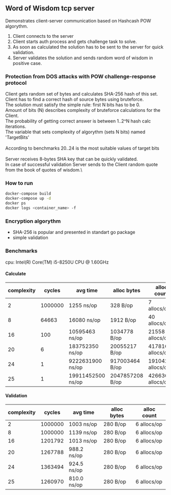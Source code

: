 ## Word of Wisdom tcp server

Demonstrates client-server communication based on Hashcash POW algorythm.
1. Client connects to the server
2. Client starts auth process and gets challenge task to solve.
3. As soon as calculated the solution has to be sent to the server for quick validation.
4. Server validates the solution and sends random word of wisdom in positive case.  


### Protection from DOS attacks with POW challenge-response protocol

Client gets random set of bytes and calculates SHA-256 hash of this set.\
Client has to find a correct hash of source bytes using bruteforce.\
The solution must satisfy the simple rule: first N bits has to be 0.\
Amount of bits (N) describes complexity of bruteforce calculations for the Client.\
The probability of getting correct answer is between 1..2^N hash calc iterations.\
The variable that sets complexity of algorythm (sets N bits) named 'TargetBits'\
\
According to benchmarks 20..24 is the most suitable values of target bits\
\
Server receives 8-bytes SHA key that can be quickly validated.\
In case of successful validation Server sends to the Client random quote from the book of quotes of wisdom.\

### How to run

```sh
docker-compose build
docker-compose up -d
docker ps
docker logs <container_name> -f
```

### Encryption algorythm
- SHA-256 is popular and presented in standart go package
- simple validation

### Benchmarks
cpu: Intel(R) Core(TM) i5-8250U CPU @ 1.60GHz

#### Calculate

| complexity |	  cycles    |     avg time     |    alloc bytes    |     alloc count      |
| -----------|--------------|------------------|-------------------|----------------------|
|	2          | 	 1000000	  |      1255 ns/op  |	     328 B/op    |	         7 allocs/op|
|	8          | 	   64663	  |     16080 ns/op  |	    1912 B/op    |	        40 allocs/op|
|	16         | 	     100	  |  10595463 ns/op  |	 1034778 B/op    |	     21558 allocs/op|
|	20         | 	       6	  | 183752350 ns/op  |	20055217 B/op    |	    417816 allocs/op|
|	24         | 	       1	  |9222631900 ns/op  |	917003464 B/op   |	  19104235 allocs/op|
|	25         | 	       1	  |19911452500 ns/op |	2047857208 B/op  |	  42663649 allocs/op|

#### Validation

| complexity |	  cycles    |     avg time     |    alloc bytes    |     alloc count      |
| -----------|--------------|------------------|-------------------|----------------------|
|   2        | 	 1000000	|      1003 ns/op  |     280 B/op	   |    6 allocs/op		  |
|   8        | 	 1000000	|      1139 ns/op  |     280 B/op	   |    6 allocs/op		  |
|   16       | 	 1201792	|      1013 ns/op  |     280 B/op	   |    6 allocs/op		  |
|   20       | 	 1267788	|      988.2 ns/op |     280 B/op	   |    6 allocs/op		  |
|   24       | 	 1363494	|      924.5 ns/op |     280 B/op	   |    6 allocs/op		  |
|   25       | 	 1260970	|      810.0 ns/op |     280 B/op	   |    6 allocs/op		  |
